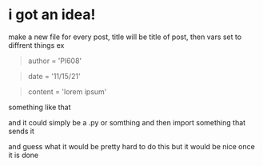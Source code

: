# i got an idea!

make a new file for every post, title will be title of post, then vars set to diffrent things ex

> author = 'Pl608'

> date = '11/15/21'

> content = 'lorem ipsum'

something like that

and it could simply be a .py or somthing and then import something that sends it


and guess what it would be pretty hard to do this but it would be nice once it is done
